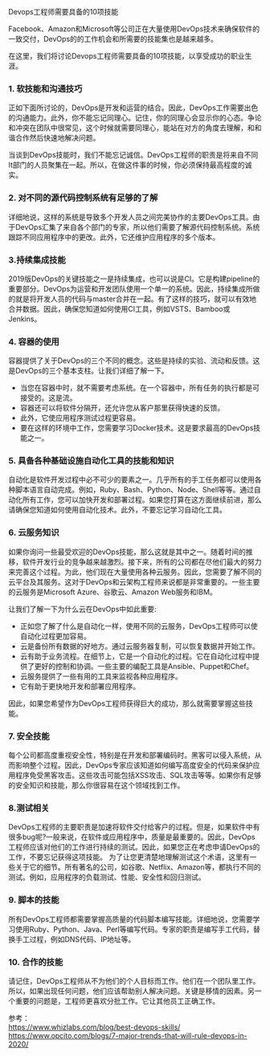 Devops工程师需要具备的10项技能

Facebook、Amazon和Microsoft等公司正在大量使用DevOps技术来确保软件的一致交付，DevOps的的工作机会和所需要的技能集也是越来越多。

在这里，我们将讨论Devops工程师需要具备的10项技能，以享受成功的职业生涯。

### 1.  软技能和沟通技巧
正如下面所讨论的，DevOps是开发和运营的结合。因此，DevOps工作需要出色的沟通能力。此外，你不能忘记同理心。记住，你的同理心会显示你的心态。争论和冲突在团队中很常见，这个时候就需要同理心，能站在对方的角度去理解，和和谐合作然后快速地解决问题。  

当谈到DevOps技能时，我们不能忘记诚信。DevOps工程师的职责是将来自不同It部门的人员聚集在一起。所以，在做这件事的时候，你必须保持最高程度的诚实。

### 2. 对不同的源代码控制系统有足够的了解
详细地说，这样的系统是导致多个开发人员之间完美协作的主要DevOps工具。由于DevOps汇集了来自各个部门的专家，所以他们需要了解源代码控制系统。系统跟踪不同应用程序中的更改。此外，它还维护应用程序的多个版本。

### 3.持续集成技能
2019版DevOps的关键技能之一是持续集成，也可以说是CI。它是构建pipeline的重要部分。DevOps为运营和开发团队使用一个单一的系统。因此，持续集成所做的就是将开发人员的代码与master合并在一起。有了这样的技巧，就可以有效地合并数据。因此，确保您知道如何使用CI工具，例如VSTS、Bamboo或Jenkins。

### 4. 容器的使用
容器提供了关于DevOps的三个不同的概念。这些是持续的实验、流动和反馈。这是DevOps的三个基本支柱。让我们详细了解一下。
- 当您在容器中时，就不需要考虑系统。在一个容器中，所有任务的执行都是可接受的。这是流。
- 容器还可以将软件分隔开，还允许您从客户那里获得快速的反馈。
- 此外，它使应用程序测试过程更容易。
- 要在这样的环境中工作，您需要学习Docker技术。这是要求最高的DevOps技能之一。

### 5. 具备各种基础设施自动化工具的技能和知识
自动化是软件开发过程中必不可少的要素之一。几乎所有的手工任务都可以使用各种脚本语言自动完成。例如，Ruby、Bash、Python、Node、Shell等等。通过自动化所有工作，您可以加快开发和部署过程。如果您打算在这方面继续前进，那么请确保您知道如何使用自动化技术。此外，不要忘记学习自动化工具。

### 6. 云服务知识
如果你询问一些最受欢迎的DevOps技能，那么这就是其中之一。随着时间的推移，软件开发行业的竞争越来越激烈。接下来，所有的公司都在尽他们最大的努力来完善这个过程。为此，他们现在大量使用各种云服务。因此，您需要了解不同的云平台及其服务。这对于DevOps和云架构工程师来说都是非常重要的。一些主要的云服务是Microsoft Azure、谷歌云、Amazon Web服务和IBM。

让我们了解一下为什么云在DevOps中如此重要:
- 正如您了解了什么是自动化一样，使用不同的云服务，DevOps工程师可以使自动化过程更加容易。
- 云是备份所有数据的好地方。通过云服务器复制，可以恢复数据并开始工作。
- 云有助于业务流程。在细节上，它是一个自动化的过程。它在自动化过程中提供了更好的控制和协调。一些主要的编配工具是Ansible、Puppet和Chef。
- 云服务提供了一些有用的工具来监视各种应用程序。
- 它有助于更快地开发和部署应用程序。

因此，如果您希望作为DevOps工程师获得巨大的成功，那么就需要掌握这些技能。

### 7. 安全技能
每个公司都高度重视安全性，特别是在开发和部署编码时。黑客可以侵入系统，从而影响整个过程。因此，DevOps专家应该知道如何编写高度安全的代码来保护应用程序免受黑客攻击。这些攻击可能包括XSS攻击、SQL攻击等等。如果你有足够的安全知识和技能，那么你很容易在这个领域找到工作。

### 8.测试相关
DevOps工程师的主要职责是加速将软件交付给客户的过程。但是，如果软件中有很多bug呢?一般来说，在软件或应用程序中，质量是最重要的。因此，DevOps工程师应该对他们的工作进行持续的测试。因此，如果您正在考虑申请DevOps的工作，不要忘记获得这项技能。
为了让您更清楚地理解测试这个术语，这里有一些关于它的细节。所有著名的公司，如谷歌、Netflix、Amazon等，都执行不同的测试。例如，应用程序的负载测试、性能、安全性和回归测试。

### 9. 脚本的技能
所有DevOps工程师都需要掌握高质量的代码脚本编写技能。详细地说，您需要学习使用Ruby、Python、Java、Perl等编写代码。专家的职责是编写手工代码，替换手工过程，例如DNS代码、IP地址等。

### 10. 合作的技能
请记住，DevOps工程师从不为他们的个人目标而工作。他们在一个团队里工作。所以，如果出现任何问题，他们应该帮助别人解决问题。关键是移情的因素。另一个重要的问题是，工程师更喜欢分批工作。它让其他员工正确工作。

参考：  
https://www.whizlabs.com/blog/best-devops-skills/  
https://www.opcito.com/blogs/7-major-trends-that-will-rule-devops-in-2020/
